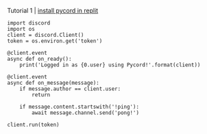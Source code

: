 Tutorial 1 | [install pycord in replit](https://www.youtube.com/watch?v=YZ-ePaaazUI)

```
import discord
import os
client = discord.Client()
token = os.environ.get('token')

@client.event
async def on_ready():
    print('Logged in as {0.user} using Pycord!'.format(client))

@client.event
async def on_message(message):
    if message.author == client.user:
        return

    if message.content.startswith('!ping'):
        await message.channel.send('pong!')

client.run(token)
```
